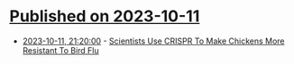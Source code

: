# [Published on 2023-10-11](index.md)

* [2023-10-11, 21:20:00](https://science.slashdot.org/story/23/10/11/1849220/scientists-use-crispr-to-make-chickens-more-resistant-to-bird-flu?utm_source=rss1.0mainlinkanon&utm_medium=feed) - [Scientists Use CRISPR To Make Chickens More Resistant To Bird Flu](https://science.slashdot.org/story/23/10/11/1849220/scientists-use-crispr-to-make-chickens-more-resistant-to-bird-flu?utm_source=rss1.0mainlinkanon&utm_medium=feed)
